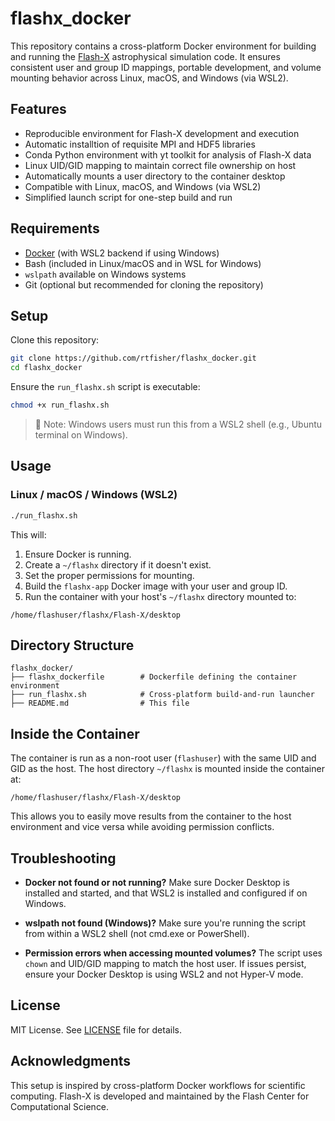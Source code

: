 # flashx_docker

This repository contains a cross-platform Docker environment for building and running the [Flash-X](https://github.com/Flash-X/Flash-X) astrophysical simulation code. It ensures consistent user and group ID mappings, portable development, and volume mounting behavior across Linux, macOS, and Windows (via WSL2).

## Features

- Reproducible environment for Flash-X development and execution
- Automatic installtion of requisite MPI and HDF5 libraries
- Conda Python environment with yt toolkit for analysis of Flash-X data
- Linux UID/GID mapping to maintain correct file ownership on host
- Automatically mounts a user directory to the container desktop
- Compatible with Linux, macOS, and Windows (via WSL2)
- Simplified launch script for one-step build and run

## Requirements

- [Docker](https://www.docker.com/) (with WSL2 backend if using Windows)
- Bash (included in Linux/macOS and in WSL for Windows)
- `wslpath` available on Windows systems
- Git (optional but recommended for cloning the repository)

## Setup

Clone this repository:

```bash
git clone https://github.com/rtfisher/flashx_docker.git
cd flashx_docker
```

Ensure the `run_flashx.sh` script is executable:

```bash
chmod +x run_flashx.sh
```

> 📝 Note: Windows users must run this from a WSL2 shell (e.g., Ubuntu terminal on Windows).

## Usage

### Linux / macOS / Windows (WSL2)

```bash
./run_flashx.sh
```

This will:

1. Ensure Docker is running.
2. Create a `~/flashx` directory if it doesn't exist.
3. Set the proper permissions for mounting.
4. Build the `flashx-app` Docker image with your user and group ID.
5. Run the container with your host's `~/flashx` directory mounted to:

```
/home/flashuser/flashx/Flash-X/desktop
```

## Directory Structure

```
flashx_docker/
├── flashx_dockerfile        # Dockerfile defining the container environment
├── run_flashx.sh            # Cross-platform build-and-run launcher
├── README.md                # This file
```

## Inside the Container

The container is run as a non-root user (`flashuser`) with the same UID and GID as the host. The host directory `~/flashx` is mounted inside the container at:

```
/home/flashuser/flashx/Flash-X/desktop
```

This allows you to easily move results from the container to the host environment and vice versa while avoiding permission conflicts.

## Troubleshooting

- **Docker not found or not running?**
  Make sure Docker Desktop is installed and started, and that WSL2 is installed and configured if on Windows.

- **wslpath not found (Windows)?**
  Make sure you're running the script from within a WSL2 shell (not cmd.exe or PowerShell).

- **Permission errors when accessing mounted volumes?**
  The script uses `chown` and UID/GID mapping to match the host user. If issues persist, ensure your Docker Desktop is using WSL2 and not Hyper-V mode.

## License

MIT License. See [LICENSE](LICENSE) file for details.

## Acknowledgments

This setup is inspired by cross-platform Docker workflows for scientific computing. Flash-X is developed and maintained by the Flash Center for Computational Science.
